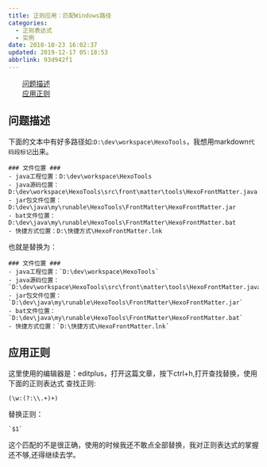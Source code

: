 ```yaml
---
title: 正则应用：匹配Windows路径
categories: 
  - 正则表达式
  - 实例
date: 2018-10-23 16:02:37
updated: 2019-12-17 05:18:53
abbrlink: 93d942f1
---
```

<div id='my_toc'><a href="/blog/93d942f1/#问题描述" class="header_2">问题描述</a>&nbsp;<br><a href="/blog/93d942f1/#应用正则" class="header_2">应用正则</a>&nbsp;<br></div>
<style>.header_1{margin-left: 1em;}.header_2{margin-left: 2em;}.header_3{margin-left: 3em;}.header_4{margin-left: 4em;}.header_5{margin-left: 5em;}.header_6{margin-left: 6em;}</style>
<!--more-->
<script>if (navigator.platform.search('arm')==-1){document.getElementById('my_toc').style.display = 'none';}var e,p = document.getElementsByTagName('p');while (p.length>0) {e = p[0];e.parentElement.removeChild(e);}</script>

<!--end-->
## 问题描述 ##
下面的文本中有好多路径如:`D:\dev\workspace\HexoTools`，我想用markdown`代码段标记`出来。
```
### 文件位置 ###
- java工程位置：D:\dev\workspace\HexoTools
- java源码位置：D:\dev\workspace\HexoTools\src\front\matter\tools\HexoFrontMatter.java
- jar包文件位置：D:\dev\java\my\runable\HexoTools\FrontMatter\HexoFrontMatter.jar
- bat文件位置：D:\dev\java\my\runable\HexoTools\FrontMatter\HexoFrontMatter.bat
- 快捷方式位置：D:\快捷方式\HexoFrontMatter.lnk
```
也就是替换为：
```
### 文件位置 ###
- java工程位置：`D:\dev\workspace\HexoTools`
- java源码位置：`D:\dev\workspace\HexoTools\src\front\matter\tools\HexoFrontMatter.java`
- jar包文件位置：`D:\dev\java\my\runable\HexoTools\FrontMatter\HexoFrontMatter.jar`
- bat文件位置：`D:\dev\java\my\runable\HexoTools\FrontMatter\HexoFrontMatter.bat`
- 快捷方式位置：`D:\快捷方式\HexoFrontMatter.lnk`
```
## 应用正则 ##
这里使用的编辑器是：editplus，打开这篇文章，按下ctrl+h,打开查找替换，使用下面的正则表达式
查找正则:
```
(\w:(?:\\.+)+)
```
替换正则：
```
`$1`
```
这个匹配的不是很正确，使用的时候我还不敢点全部替换，我对正则表达式的掌握还不够,还得继续去学。
